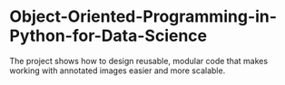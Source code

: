 # Object-Oriented-Programming-in-Python-for-Data-Science
The project shows how to design reusable, modular code that makes working with annotated images easier and more scalable.
